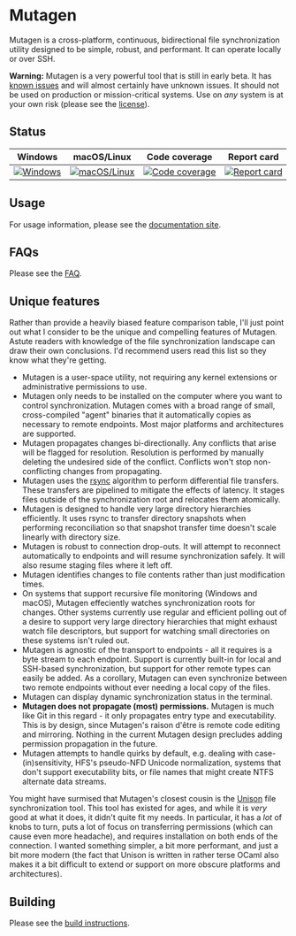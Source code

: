 # Mutagen

Mutagen is a cross-platform, continuous, bidirectional file synchronization
utility designed to be simple, robust, and performant. It can operate locally or
over SSH.

**Warning:** Mutagen is a very powerful tool that is still in early beta. It has
[known issues](https://github.com/havoc-io/mutagen/issues) and will almost
certainly have unknown issues. It should not be used on production or
mission-critical systems. Use on *any* system is at your own risk (please see
the [license](https://github.com/havoc-io/mutagen/blob/master/LICENSE.md)).


## Status

| Windows                           | macOS/Linux                                   | Code coverage                           | Report card                           |
| :-------------------------------: | :-------------------------------------------: | :-------------------------------------: | :-----------------------------------: |
| [![Windows][win-badge]][win-link] | [![macOS/Linux][mac-lin-badge]][mac-lin-link] | [![Code coverage][cov-badge]][cov-link] | [![Report card][rc-badge]][rc-link]   |

[win-badge]: https://ci.appveyor.com/api/projects/status/qywidv5a1vf7g3b5/branch/master?svg=true "Windows build status"
[win-link]:  https://ci.appveyor.com/project/havoc-io/mutagen/branch/master "Windows build status"
[mac-lin-badge]: https://travis-ci.org/havoc-io/mutagen.svg?branch=master "macOS/Linux build status"
[mac-lin-link]:  https://travis-ci.org/havoc-io/mutagen "macOS/Linux build status"
[cov-badge]: https://codecov.io/gh/havoc-io/mutagen/branch/master/graph/badge.svg "Code coverage status"
[cov-link]: https://codecov.io/gh/havoc-io/mutagen "Code coverage status"
[rc-badge]: https://goreportcard.com/badge/github.com/havoc-io/mutagen "Report card status"
[rc-link]: https://goreportcard.com/report/github.com/havoc-io/mutagen "Report card status"


## Usage

For usage information, please see the
[documentation site](https://havoc-io.github.io/mutagen).


## FAQs

Please see the [FAQ](https://github.com/havoc-io/mutagen/blob/master/FAQ.md).


## Unique features

Rather than provide a heavily biased feature comparison table, I'll just point
out what I consider to be the unique and compelling features of Mutagen. Astute
readers with knowledge of the file synchronization landscape can draw their own
conclusions. I'd recommend users read this list so they know what they're
getting.

- Mutagen is a user-space utility, not requiring any kernel extensions or
  administrative permissions to use.
- Mutagen only needs to be installed on the computer where you want to control
  synchronization. Mutagen comes with a broad range of small, cross-compiled
  "agent" binaries that it automatically copies as necessary to remote
  endpoints. Most major platforms and architectures are supported.
- Mutagen propagates changes bi-directionally. Any conflicts that arise will be
  flagged for resolution. Resolution is performed by manually deleting the
  undesired side of the conflict. Conflicts won't stop non-conflicting changes
  from propagating.
- Mutagen uses the [rsync](https://rsync.samba.org/tech_report/) algorithm to
  perform differential file transfers. These transfers are pipelined to mitigate
  the effects of latency. It stages files outside of the synchronization root
  and relocates them atomically.
- Mutagen is designed to handle very large directory hierarchies efficiently. It
  uses rsync to transfer directory snapshots when performing reconciliation so
  that snapshot transfer time doesn't scale linearly with directory size.
- Mutagen is robust to connection drop-outs. It will attempt to reconnect
  automatically to endpoints and will resume synchronization safely. It will
  also resume staging files where it left off.
- Mutagen identifies changes to file contents rather than just modification
  times.
- On systems that support recursive file monitoring (Windows and macOS), Mutagen
  effeciently watches synchronization roots for changes. Other systems currently
  use regular and efficient polling out of a desire to support very large
  directory hierarchies that might exhaust watch file descriptors, but support
  for watching small directories on these systems isn't ruled out.
- Mutagen is agnostic of the transport to endpoints - all it requires is a byte
  stream to each endpoint. Support is currently built-in for local and SSH-based
  synchronization, but support for other remote types can easily be added. As a
  corollary, Mutagen can even synchronize between two remote endpoints without
  ever needing a local copy of the files.
- Mutagen can display dynamic synchronization status in the terminal.
- **Mutagen does not propagate (most) permissions.** Mutagen is much like Git in
  this regard - it only propagates entry type and executability. This is by
  design, since Mutagen's raison d'être is remote code editing and mirroring.
  Nothing in the current Mutagen design precludes adding permission propagation
  in the future.
- Mutagen attempts to handle quirks by default, e.g. dealing with
  case-(in)sensitivity, HFS's pseudo-NFD Unicode normalization, systems that
  don't support executability bits, or file names that might create NTFS
  alternate data streams.

You might have surmised that Mutagen's closest cousin is the
[Unison](http://www.cis.upenn.edu/~bcpierce/unison) file synchronization tool.
This tool has existed for ages, and while it is *very* good at what it does, it
didn't quite fit my needs. In particular, it has a *lot* of knobs to turn, puts
a lot of focus on transferring permissions (which can cause even more headache),
and requires installation on both ends of the connection. I wanted something
simpler, a bit more performant, and just a bit more modern (the fact that Unison
is written in rather terse OCaml also makes it a bit difficult to extend or
support on more obscure platforms and architectures).


## Building

Please see the
[build instructions](https://github.com/havoc-io/mutagen/blob/master/BUILDING.md).
